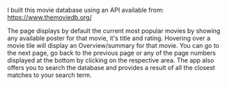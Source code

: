 I built this movie database using an API available from: https://www.themoviedb.org/ 

The page displays by default the current most popular movies by showing any available poster for that movie, it's title and rating.
Hovering over a movie tile will display an Overview/summary for that movie.
You can go to the next page, go back to the previous page or any of the page numbers displayed at the bottom by clicking on the respective area.
The app also offers you to search the database and provides a result of all the closest matches to your search term.
